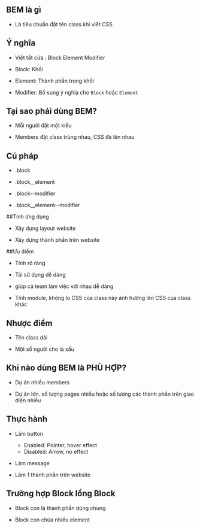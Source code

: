 ## BEM là gì

- Là tiêu chuẩn đặt tên class khi viết CSS

## Ý nghĩa 

- Viết tắt cửa : Block Element Modifier

- Block: Khối

- Element: Thành phần trong khối

- Modifier: Bổ sung ý nghĩa cho `Block` hoặc `Element`

## Tại sao phải dùng BEM?

- Mỗi người đặt một kiểu

- Members đặt class trùng nhau, CSS đè lên nhau

## Cú pháp

- .block

- .block__element

- .block--modifier

- .block__element--modifier

##Tính ứng dụng

- Xây dựng layout website

- Xây dựng thành phần trên website

##Ưu điểm

- Tính rõ ràng

- Tái sử dụng dễ dàng

- giúp cả team làm việc với nhau dễ dàng 

- Tính module, không lo CSS của class này ảnh hưởng lên CSS của class khác

## Nhược điểm

- Tên class dài

- Một số người cho là xấu

## Khi nào dùng BEM là PHÙ HỢP?

- Dự án nhiều members

- Dự án lớn. số lượng pages nhiều hoặc số lượng các thành phần trên giao diện nhiều

## Thực hành

- Làm button
    - Enabled: Pointer, hover effect
    - Disabled: Arrow, no effect

- Làm message

- Làm 1 thành phần trên website

## Trường hợp Block lồng Block

- Block con là thành phần dùng chung

- Block con chứa nhiều element